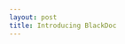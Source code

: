 ```yaml
---
layout: post
title: Introducing BlackDoc
---
```


<!-- ![placeholder](/public/images/fealty_logo.png "Large example image") -->